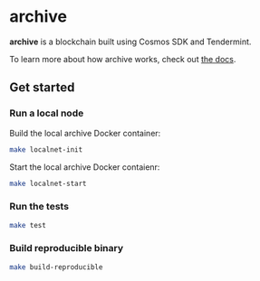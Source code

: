 # archive
**archive** is a blockchain built using Cosmos SDK and Tendermint. 

To learn more about how archive works, check out [the docs](https://arc-h1ve.gitbook.io/arc-h1ve-documentation/).

## Get started

### Run a local node

Build the local archive Docker container:
```bash
make localnet-init
```

Start the local archive Docker contaienr:
```bash
make localnet-start
```

### Run the tests
```bash
make test
```

### Build reproducible binary
```bash
make build-reproducible
```
